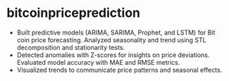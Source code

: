 # bitcoinpriceprediction
-	Built predictive models (ARIMA, SARIMA, Prophet, and LSTM) for Bit coin price forecasting. Analyzed seasonality and trend using STL decomposition and stationarity tests.
-	Detected anomalies with Z-scores for insights on price deviations. Evaluated model accuracy with MAE and RMSE metrics.
-	Visualized trends to communicate price patterns and seasonal effects.
